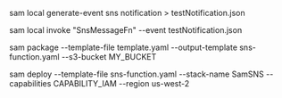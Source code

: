 sam local generate-event sns notification > testNotification.json

sam local invoke "SnsMessageFn" --event testNotification.json

sam package --template-file template.yaml --output-template sns-function.yaml --s3-bucket MY_BUCKET

sam deploy --template-file sns-function.yaml --stack-name SamSNS --capabilities CAPABILITY_IAM --region us-west-2